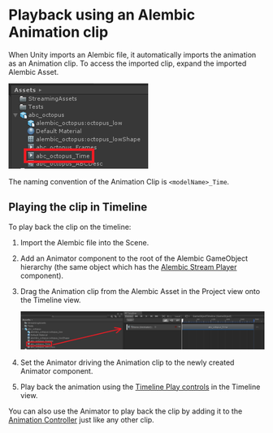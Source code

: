 # Playback using an Alembic Animation clip

When Unity imports an Alembic file, it automatically imports the animation as an Animation clip. To access the imported clip, expand the imported Alembic Asset.

![Expanded Alembic Asset](images/abc_expanded_asset.png)

The naming convention of the Animation Clip is `<modelName>_Time`.

## Playing the clip in Timeline

To play back the clip on the timeline:

1. Import the Alembic file into the Scene.

2. Add an Animator component to the root of the Alembic GameObject hierarchy (the same object which has the [Alembic Stream Player](ref_StreamPlayer.html) component).

3. Drag the Animation clip from the Alembic Asset in the Project view onto the Timeline view.

    ![Drag Time Clip](images/abc_drag_time_clip.png)

4. Set the Animator driving the Animation clip to the newly created Animator component.

4. Play back the animation using the [Timeline Play controls](https://docs.unity3d.com/Manual/TimelinePlaybackControls.html) in the Timeline view.

You can also use the Animator to play back the clip by adding it to the [Animation Controller](https://docs.unity3d.com/Manual/Animator.html) just like any other clip.
